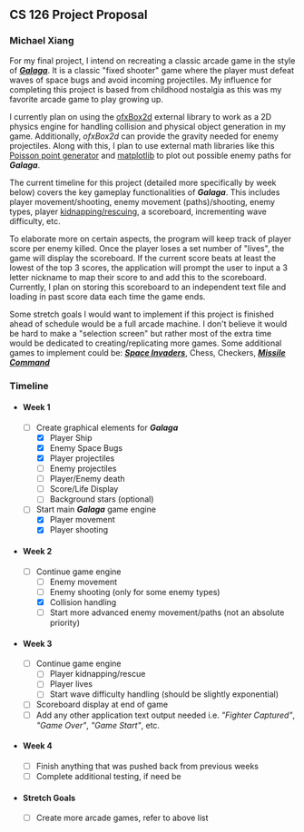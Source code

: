 ## CS 126 Project Proposal 
### Michael Xiang
For my final project, I intend on recreating a classic arcade game in the style of [__*Galaga*__](https://en.wikipedia.org/wiki/Galaga). It is a classic "fixed shooter" game where the player must defeat waves of space bugs and avoid incoming projectiles. My influence for completing this project is based from childhood nostalgia as this was my favorite arcade game to play growing up.

I currently plan on using the [ofxBox2d](https://github.com/vanderlin/ofxBox2d) external library to work as a 2D physics engine for handling collision and physical object generation in my game. Additionally, *ofxBox2d* can provide the gravity needed for enemy projectiles. Along with this, I plan to use external math libraries like this [Poisson point generator](https://github.com/corporateshark/poisson-disk-generator) and [matplotlib](https://github.com/lava/matplotlib-cpp) to plot out possible enemy paths for __*Galaga*__.

The current timeline for this project (detailed more specifically by week below) covers the key gameplay functionalities of __*Galaga*__. This includes player movement/shooting, enemy movement (paths)/shooting, enemy types, player [kidnapping/rescuing](https://youtu.be/bnGl9P2TVUc?t=43), a scoreboard, incrementing wave difficulty, etc.

To elaborate more on certain aspects, the program will keep track of player score per enemy killed. Once the player loses a set number of "lives", the game will display the scoreboard. If the current score beats at least the lowest of the top 3 scores, the application will prompt the user to input a 3 letter nickname to map their score to and add this to the scoreboard. Currently, I plan on storing this scoreboard to an independent text file and loading in past score data each time the game ends.

Some stretch goals I would want to implement if this project is finished ahead of schedule would be a full arcade machine. I don't believe it would be hard to make a "selection screen" but rather most of the extra time would be dedicated to creating/replicating more games. Some additional games to implement could be: [__*Space Invaders*__](https://en.wikipedia.org/wiki/Space_Invaders), Chess, Checkers, [__*Missile Command*__](https://en.wikipedia.org/wiki/Missile_Command)
### Timeline
- #### Week 1
  - [ ] Create graphical elements for __*Galaga*__
    - [X] Player Ship
    - [X] Enemy Space Bugs
    - [X] Player projectiles
    - [ ] Enemy projectiles
    - [ ] Player/Enemy death
    - [ ] Score/Life Display
    - [ ] Background stars (optional)
  - [ ] Start main __*Galaga*__ game engine
    - [X] Player movement
    - [X] Player shooting
- #### Week 2
  - [ ] Continue game engine
    - [ ] Enemy movement
    - [ ] Enemy shooting (only for some enemy types)
    - [X] Collision handling
    - [ ] Start more advanced enemy movement/paths (not an absolute priority)
- #### Week 3
  - [ ] Continue game engine
    - [ ] Player kidnapping/rescue
    - [ ] Player lives
    - [ ] Start wave difficulty handling (should be slightly exponential)
  - [ ] Scoreboard display at end of game
  - [ ] Add any other application text output needed i.e. *"Fighter Captured"*, *"Game Over"*, *"Game Start"*, etc.
- #### Week 4
  - [ ] Finish anything that was pushed back from previous weeks
  - [ ] Complete additional testing, if need be
- #### Stretch Goals
  - [ ] Create more arcade games, refer to above list
